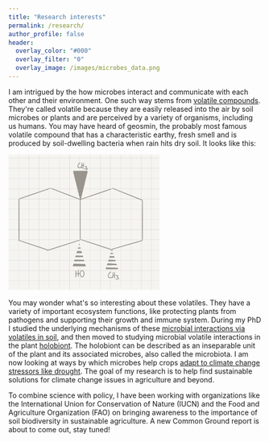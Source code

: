 ```yaml
---
title: "Research interests"
permalink: /research/
author_profile: false
header:
  overlay_color: "#000"
  overlay_filter: "0"
  overlay_image: /images/microbes_data.png
---
```


I am intrigued by the how microbes interact and communicate with each other and their environment. One such way stems from [volatile compounds](https://en.wikipedia.org/wiki/Volatiles). They're called volatile because they are easily released into the air by soil microbes or plants and are perceived by a variety of organisms, including us humans. You may have heard of geosmin, the probably most famous volatile compound that has a characteristic earthy, fresh smell and is produced by soil-dwelling bacteria when rain hits dry soil. It looks like this:

<img src="/images/geosmin.png" alt="geosmin" width="300" class="center"/>

You may wonder what's so interesting about these volatiles. They have a variety of important ecosystem functions, like protecting plants from pathogens and supporting their growth and immune system. During my PhD I studied the underlying mechanisms of these [microbial interactions via volatiles in soil](https://nioo.knaw.nl/en/news/ruth-schmidt-gives-voice-fungi-and-bacteria#:~:text=War%20of%20words%3F,two%20groups%20of%20micro%2Dorganisms.), and then moved to studying microbial volatile interactions in the plant [holobiont](https://en.wikipedia.org/wiki/Holobiont#:~:text=A%20holobiont%20is%20an%20assemblage,all%20bionts%20is%20the%20hologenome.). The holobiont can be described as an inseparable unit of the plant and its associated microbes, also called the microbiota. I am now looking at ways by which microbes help crops [adapt to climate change stressors like drought](https://theconversation.com/microbial-aromas-might-save-crops-from-drought-103960#:~:text=You%20might%20wonder%20how%20this%20relates%20to%20microorganisms.&text=But%20microbial%20scents%20can%20also,service%20in%20a%20warming%20climate.). The goal of my research is to help find sustainable solutions for climate change issues in agriculture and beyond.

To combine science with policy, I have been working with organizations like the International Union for Conservation of Nature (IUCN) and the Food and Agriculture Organization (FAO) on bringing awareness to the importance of soil biodiversity in sustainable agriculture. A new Common Ground report is about to come out, stay tuned!
